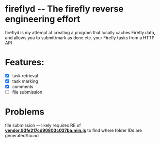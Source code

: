 # fireflyd -- The firefly reverse engineering effort

fireflyd is my attempt at creating a program that locally caches Firefly data, and allows you to submit/mark as done etc. your Firefly tasks from a HTTP API

# Features:

- [x] task retrieval
- [x] task marking
- [x] comments
- [ ] file submission

# Problems

file submission -- likely requires RE of [**vendor.93fe217cd90803c037ba.min.js**](https://github.com/Cvdcamilleri/fireflyd/blob/master/firefly_assets/vendor.93fe217cd90803c037ba.min.js)
to find where folder IDs are generated/found
